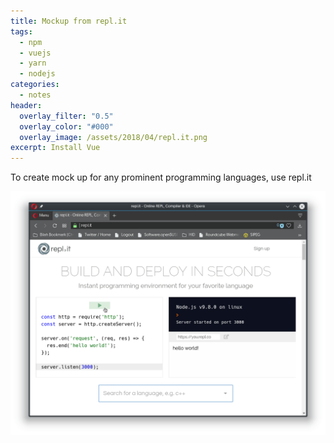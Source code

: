 ```yaml
---
title: Mockup from repl.it
tags:
  - npm
  - vuejs
  - yarn
  - nodejs
categories:
  - notes
header:
  overlay_filter: "0.5"
  overlay_color: "#000"
  overlay_image: /assets/2018/04/repl.it.png
excerpt: Install Vue
---
```


To create mock up for any prominent programming languages, use repl.it

![repl.it service](/assets/2018/04/repl.it.png)